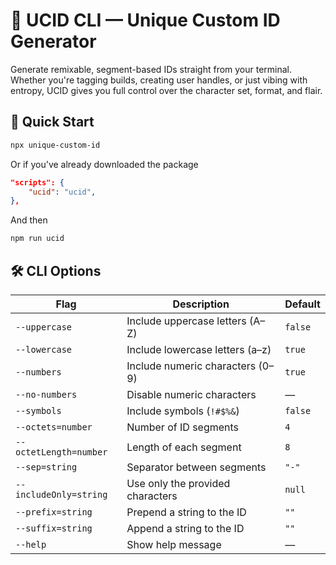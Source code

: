 # 🧬 UCID CLI — Unique Custom ID Generator

Generate remixable, segment-based IDs straight from your terminal. Whether you're tagging builds, creating user handles, or just vibing with entropy, UCID gives you full control over the character set, format, and flair.

## 🚀 Quick Start

```bash
npx unique-custom-id
```

Or if you've already downloaded the package

```json
"scripts": {
    "ucid": "ucid",
},
```

And then

```bash
npm run ucid
```

## 🛠 CLI Options

| Flag                   | Description                      | Default |
| ---------------------- | -------------------------------- | ------- |
| `--uppercase`          | Include uppercase letters (A–Z)  | `false` |
| `--lowercase`          | Include lowercase letters (a–z)  | `true`  |
| `--numbers`            | Include numeric characters (0–9) | `true`  |
| `--no-numbers`         | Disable numeric characters       | —       |
| `--symbols`            | Include symbols (`!#$%&`)        | `false` |
| `--octets=number`      | Number of ID segments            | `4`     |
| `--octetLength=number` | Length of each segment           | `8`     |
| `--sep=string`         | Separator between segments       | `"-"`   |
| `--includeOnly=string` | Use only the provided characters | `null`  |
| `--prefix=string`      | Prepend a string to the ID       | `""`    |
| `--suffix=string`      | Append a string to the ID        | `""`    |
| `--help`               | Show help message                | —       |
